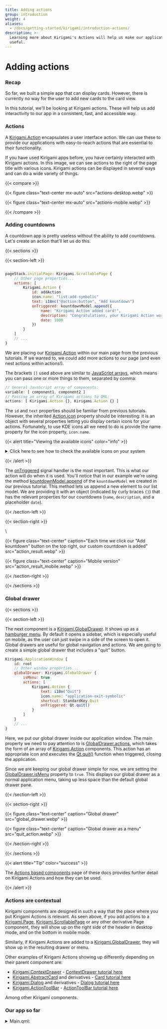 ```yaml
---
title: Adding actions
group: introduction
weight: 4
aliases:
  - /docs/getting-started/kirigami/introduction-actions/
description: >-
  Learning more about Kirigami's Actions will help us make our application more
  useful.
---
```


# Adding actions

### Recap

So far, we built a simple app that can display cards. However, there is currently no way for the user to add new cards to the card view.

In this tutorial, we'll be looking at Kirigami actions. These will help us add interactivity to our app in a consistent, fast, and accessible way.

### Actions

A [Kirigami.Action](docs:kirigami2;Action) encapsulates a user interface action. We can use these to provide our applications with easy-to-reach actions that are essential to their functionality.

If you have used Kirigami apps before, you have certainly interacted with Kirigami actions. In this image, we can see actions to the right of the page title with various icons. Kirigami actions can be displayed in several ways and can do a wide variety of things.

\{{< compare >\}}

\{{< figure class="text-center mx-auto" src="actions-desktop.webp" >\}}

\{{< figure class="text-center mx-auto" src="actions-mobile.webp" >\}}

\{{< /compare >\}}

### Adding countdowns

A countdown app is pretty useless without the ability to add countdowns. Let's create an action that'll let us do this.

\{{< sections >\}}

\{{< section-left >\}}

```qml

pageStack.initialPage: Kirigami.ScrollablePage {
    // Other page properties...
    actions: [
        Kirigami.Action {
            id: addAction
            icon.name: "list-add-symbolic"
            text: i18nc("@action:button", "Add kountdown")
            onTriggered: kountdownModel.append({
                name: "Kirigami Action added card!",
                description: "Congratulations, your Kirigami Action works!",
                date: 1000
            })
        }
    ]
    // ...
}
```

We are placing our [Kirigami.Action](docs:kirigami2;Action) within our main page from the previous tutorials. If we wanted to, we could add more actions to our page (and even nest actions within actions!).

The brackets `[]` used above are similar to [JavaScript arrays](https://www.w3schools.com/js/js\_arrays.asp), which means you can pass one or more things to them, separated by comma:

```qml
// General JavaScript array of components:
variable: [ component1, component2 ]
// Passing an array of Kirigami actions to QML:
actions: [ Kirigami.Action {}, Kirigami.Action {} ]
```

The `id` and `text` properties should be familiar from previous tutorials. However, the inherited [Action.icon](https://doc.qt.io/qt-6/qml-qtquick-controls2-action.html#icon-prop) property should be interesting: it is an object with several properties letting you display certain icons for your actions. Fortunately, to use KDE icons all we need to do is provide the name property for the icon property, `icon.name`.

\{{< alert title="Viewing the available icons" color="info" >\}}

<details>

<summary>Click here to see how to check the available icons on your system</summary>

\
Cuttlefish is a KDE application that lets you view all the icons that you can use for your application. It offers a number of useful features such as previews of their appearance across different installed themes, previews at different sizes, and more. You might find it a useful tool when deciding on which icons to use in your application.\
\


Many of KDE's icons follow the FreeDesktop Icon Naming specification. Therefore, you might also find it useful to consult The FreeDesktop project's website, [which lists all cross-desktop compatible icon names](https://specifications.freedesktop.org/icon-naming-spec/icon-naming-spec-latest.html).

</details>

\{{< /alert >\}}

The [onTriggered](docs:qtquickcontrols;QtQuick.Controls.Action::triggered) signal handler is the most important. This is what our action will do when it is used. You'll notice that in our example we're using the method [kountdownModel.append](https://doc.qt.io/qt-6/qml-qtqml-models-listmodel.html#append-method) of the `kountdownModel` we created in our previous tutorial. This method lets us append a new element to our list model. We are providing it with an object (indicated by curly braces `{}`) that has the relevant properties for our countdowns (`name`, `description`, and a placeholder `date`).

\{{< /section-left >\}}

\{{< section-right >\}}

\


\{{< figure class="text-center" caption="Each time we click our "Add kountdown" button on the top right, our custom countdown is added" src="action\_result.webp" >\}}

\{{< figure class="text-center" caption="Mobile version" src="action\_result\_mobile.webp" >\}}

\{{< /section-right >\}}

\{{< /sections >\}}

### Global drawer

\{{< sections >\}}

\{{< section-left >\}}

The next component is a [Kirigami.GlobalDrawer](docs:kirigami2;GlobalDrawer). It shows up as a [hamburger menu](https://en.wikipedia.org/wiki/Hamburger\_button). By default it opens a sidebar, which is especially useful on mobile, as the user can just swipe in a side of the screen to open it. Global drawers are useful for global navigation and actions. We are going to create a simple global drawer that includes a "quit" button.

```qml
Kirigami.ApplicationWindow {
    id: root
    // Other window properties...
    globalDrawer: Kirigami.GlobalDrawer {
        isMenu: true
        actions: [
            Kirigami.Action {
                text: i18n("Quit")
                icon.name: "application-exit-symbolic"
                shortcut: StandardKey.Quit
                onTriggered: Qt.quit()
            }
        ]
    }
    // ...
}

```

Here, we put our global drawer inside our application window. The main property we need to pay attention to is [GlobalDrawer.actions](docs:kirigami2;GlobalDrawer::actions), which takes the form of an array of [Kirigami.Action](docs:kirigami2;Action) components. This action has an appropriate icon and executes the [Qt.quit()](docs:qtqml;QtQml.Qt::quit) function when triggered, closing the application.

Since we are keeping our global drawer simple for now, we are setting the [GlobalDrawer.isMenu](docs:kirigami2;GlobalDrawer::isMenu) property to `true`. This displays our global drawer as a normal application menu, taking up less space than the default global drawer pane.

\{{< /section-left >\}}

\{{< section-right >\}}

\{{< figure class="text-center" caption="Global drawer" src="global\_drawer.webp" >\}}

\{{< figure class="text-center" caption="Global drawer as a menu" src="quit\_action.webp" >\}}

\{{< /section-right >\}}

\{{< /sections >\}}

\{{< alert title="Tip" color="success" >\}}

The [Actions based components](../../../../../docs/getting-started/kirigami/components-actions/) page of these docs provides further detail on Kirigami Actions and how they can be used.

\{{< /alert >\}}

### Actions are contextual

Kirigami components are designed in such a way that the place where you put Kirigami Actions is relevant. As seen above, if you add actions to a [Kirigami.Page](docs:kirigami2;Page), [Kirigami.ScrollablePage](docs:kirigami2;ScrollablePage) or any other derivative Page component, they will show up on the right side of the header in desktop mode, and on the bottom in mobile mode.

Similarly, if Kirigami Actions are added to a [Kirigami.GlobalDrawer](docs:kirigami2;GlobalDrawer), they will show up in the resulting drawer or menu.

Other examples of Kirigami Actions showing up differently depending on their parent component are:

* [Kirigami.ContextDrawer](docs:kirigami2;ContextDrawer) - [ContextDrawer tutorial here](../../../../../docs/getting-started/kirigami/components-drawers/#context-drawers)
* [Kirigami.AbstractCard](docs:kirigami2;AbstractCard) and derivatives - [Card tutorial here](../../../../../docs/getting-started/kirigami/components-card/)
* [Kirigami.Dialog](docs:kirigami2;Dialog) and derivatives - [Dialog tutorial here](../../../../../docs/getting-started/kirigami/components-dialogs/)
* [Kirigami.ActionToolBar](docs:kirigami2;ActionToolBar) - [ActionToolBar tutorial here](../../../../../docs/getting-started/kirigami/components-actions/#actiontoolbar)

Among other Kirigami components.

### Our app so far

<details>

<summary>Main.qml:</summary>

\{{< readfile file="/content/docs/getting-started/kirigami/introduction-actions/Main.qml" highlight="qml" >\}}

</details>

